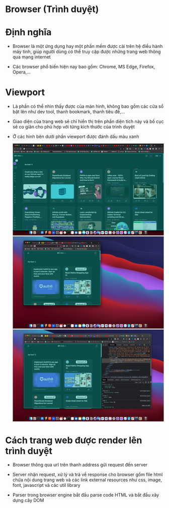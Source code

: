 # Browser (Trình duyệt)

# Định nghĩa

- Browser là một ứng dụng hay một phần mềm được cài trên hệ điều hành máy tính, giúp người dùng có thể truy cập được những trang web thông qua mạng internet

- Các browser phổ biến hiện nay bao gồm: Chrome, MS Edge, Firefox, Opera,...

# Viewport

- Là phần có thể nhìn thấy được của màn hình, không bao gồm các cửa sổ bật lên như dev tool, thanh bookmark, thanh tiêu đề,...
- Giao diện của trang web sẽ chỉ hiển thị trên phần diện tích này và bố cục sẽ co giãn cho phù hợp với từng kích thước của trình duyệt

- Ở các hình bên dưới phần viewport được đánh dấu màu xanh

  ![](images/browser-viewport-1.jpeg)
  ![](images/browser-viewport-2.jpeg)
  ![](images/browser-viewport-3.jpeg)


# Cách trang web được render lên trình duyệt

- Browser thông qua url trên thanh address gửi request đến server

- Server nhận request, xử lý và trả về response cho browser gồm file html chứa nội dung trang web và các link external resources như css, image, font, javascript và các util library

- Parser trong browser engine bắt đầu parse code HTML và bắt đầu xây dựng cây DOM

